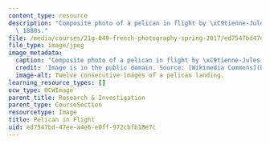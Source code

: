 ```yaml
---
content_type: resource
description: "Composite photo of a pelican in flight by \xC9tienne-Jules Marey, c.\
  \ 1880s."
file: /media/courses/21g-049-french-photography-spring-2017/ed7547bd47eea4e6e0ff972cbfb18e7c_7.Research_Pelican.jpg
file_type: image/jpeg
image_metadata:
  caption: "Composite photo of a pelican in flight by \xC9tienne-Jules Marey, c. 1880s."
  credit: 'Image is in the public domain. Source: [Wikimedia Commons](https://commons.wikimedia.org/wiki/File:Marey_-_birds.jpg).'
  image-alt: Twelve consecutive images of a pelican landing.
learning_resource_types: []
ocw_type: OCWImage
parent_title: Research & Investigation
parent_type: CourseSection
resourcetype: Image
title: Pelican in Flight
uid: ed7547bd-47ee-a4e6-e0ff-972cbfb18e7c
---
```

